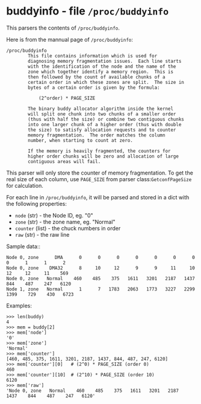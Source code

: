 buddyinfo - file ``/proc/buddyinfo``
====================================

This parsers the contents of ``/proc/buddyinfo``.

Here is from the mannual page of ``/proc/buddyinfo``:

    /proc/buddyinfo
            This file contains information which is used for
            diagnosing memory fragmentation issues.  Each line starts
            with the identification of the node and the name of the
            zone which together identify a memory region.  This is
            then followed by the count of available chunks of a
            certain order in which these zones are split.  The size in
            bytes of a certain order is given by the formula:

                (2^order) * PAGE_SIZE

            The binary buddy allocator algorithm inside the kernel
            will split one chunk into two chunks of a smaller order
            (thus with half the size) or combine two contiguous chunks
            into one larger chunk of a higher order (thus with double
            the size) to satisfy allocation requests and to counter
            memory fragmentation.  The order matches the column
            number, when starting to count at zero.

            If the memory is heavily fragmented, the counters for
            higher order chunks will be zero and allocation of large
            contiguous areas will fail.

This parser will only store the counter of memory fragmentation.
To get the real size of each column, use ``PAGE_SIZE`` from parser
class:``GetconfPageSize`` for calculation.

For each line in ``/proc/buddyinfo``, it will be parsed and stored in a dict
with the following properties:

* ``node`` (str)     - the Node ID, eg. "0"
* ``zone`` (str)     - the zone name, eg. "Normal"
* ``counter`` (list) - the chuck numbers in order
* ``raw`` (str)      - the raw line

Sample data::

    Node 0, zone      DMA      0      0      0      0      0      0      0      0      1      1      2
    Node 0, zone    DMA32      8     10     12      9      9     11     10     12     12     11    569
    Node 0, zone   Normal    460    485    375   1611   3201   2187   1437    844    487    247   6120
    Node 1, zone   Normal      1      7   1783   2063   1773   3227   2299   1399    729    430   6723

Examples:

    >>> len(buddy)
    4
    >>> mem = buddy[2]
    >>> mem['node']
    '0'
    >>> mem['zone']
    'Normal'
    >>> mem['counter']
    [460, 485, 375, 1611, 3201, 2187, 1437, 844, 487, 247, 6120]
    >>> mem['counter'][0]   # (2^0) * PAGE_SIZE (order 0)
    460
    >>> mem['counter'][10]  # (2^10) * PAGE_SIZE (order 10)
    6120
    >>> mem['raw']
    'Node 0, zone   Normal    460    485    375   1611   3201   2187   1437    844    487    247   6120'